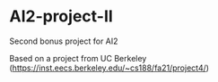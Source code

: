# AI2-project-II
Second bonus project for AI2

Based on a project from UC Berkeley (https://inst.eecs.berkeley.edu/~cs188/fa21/project4/)
